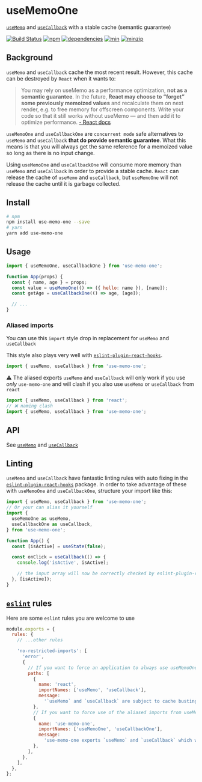 # useMemoOne

[`useMemo`](https://reactjs.org/docs/hooks-reference.html#usememo) and [`useCallback`](https://reactjs.org/docs/hooks-reference.html#usecallback) with a stable cache (semantic guarantee)

[![Build Status](https://travis-ci.org/alexreardon/use-memo-one.svg?branch=master)](https://travis-ci.org/alexreardon/use-memo-one)
[![npm](https://img.shields.io/npm/v/use-memo-one.svg)](https://www.npmjs.com/package/use-memo-one)
[![dependencies](https://david-dm.org/alexreardon/use-memo-one.svg)](https://david-dm.org/alexreardon/use-memo-one)
[![min](https://img.shields.io/bundlephobia/min/use-memo-one.svg)](https://bundlephobia.com/result?p=use-memo-one)
[![minzip](https://img.shields.io/bundlephobia/minzip/use-memo-one.svg)](https://bundlephobia.com/result?p=use-memo-one)

## Background

`useMemo` and `useCallback` cache the most recent result. However, this cache can be destroyed by `React` when it wants to:

> You may rely on useMemo as a performance optimization, **not as a semantic guarantee**. In the future, **React may choose to “forget” some previously memoized values** and recalculate them on next render, e.g. to free memory for offscreen components. Write your code so that it still works without useMemo — and then add it to optimize performance. [- React docs](https://reactjs.org/docs/hooks-reference.html#usememo)

`useMemoOne` and `useCallbackOne` are `concurrent mode` safe alternatives to `useMemo` and `useCallback` **that do provide semantic guarantee**. What this means is that you will always get the same reference for a memoized value so long as there is no input change.

Using `useMemoOne` and `useCallbackOne` will consume more memory than `useMemo` and `useCallback` in order to provide a stable cache. `React` can release the cache of `useMemo` and `useCallback`, but `useMemoOne` will not release the cache until it is garbage collected.

## Install

```bash
# npm
npm install use-memo-one --save
# yarn
yarn add use-memo-one
```

## Usage

```js
import { useMemoOne, useCallbackOne } from 'use-memo-one';

function App(props) {
  const { name, age } = props;
  const value = useMemoOne(() => ({ hello: name }), [name]);
  const getAge = useCallbackOne(() => age, [age]);

  // ...
}
```

### Aliased imports

You can use this `import` style drop in replacement for `useMemo` and `useCallback`

This style also plays very well with [`eslint-plugin-react-hooks`](https://www.npmjs.com/package/eslint-plugin-react-hooks).

```js
import { useMemo, useCallback } from 'use-memo-one';
```

⚠️ The aliased exports `useMemo` and `useCallback` will only work if you use _only_ `use-memo-one` and will clash if you also use `useMemo` or `useCallback` from `react`

```js
import { useMemo, useCallback } from 'react';
// ❌ naming clash
import { useMemo, useCallback } from 'use-memo-one';
```

## API

See [`useMemo`](https://reactjs.org/docs/hooks-reference.html#usememo) and [`useCallback`](https://reactjs.org/docs/hooks-reference.html#usecallback)

## Linting

`useMemo` and `useCallback` have fantastic linting rules with auto fixing in the [`eslint-plugin-react-hooks`](https://www.npmjs.com/package/eslint-plugin-react-hooks) package. In order to take advantage of these with `useMemoOne` and `useCallbackOne`, structure your import like this:

```js
import { useMemo, useCallback } from 'use-memo-one';
// Or your can alias it yourself
import {
  useMemoOne as useMemo,
  useCallbackOne as useCallback,
} from 'use-memo-one';

function App() {
  const [isActive] = useState(false);

  const onClick = useCallback(() => {
    console.log('isActive', isActive);

    // the input array will now be correctly checked by eslint-plugin-react-hooks
  }, [isActive]);
}
```

## [`eslint`](https://eslint.org/) rules

Here are some `eslint` rules you are welcome to use

```js
module.exports = {
  rules: {
    // ...other rules

    'no-restricted-imports': [
      'error',
      {
        // If you want to force an application to always use useMemoOne
        paths: [
          {
            name: 'react',
            importNames: ['useMemo', 'useCallback'],
            message:
              '`useMemo` and `useCallback` are subject to cache busting. Please use `useMemoOne`',
          },
          // If you want to force use of the aliased imports from useMemoOne
          {
            name: 'use-memo-one',
            importNames: ['useMemoOne', 'useCallbackOne'],
            message:
              'use-memo-one exports `useMemo` and `useCallback` which work nicer with `eslint-plugin-react-hooks`',
          },
        ],
      },
    ],
  },
};
```

